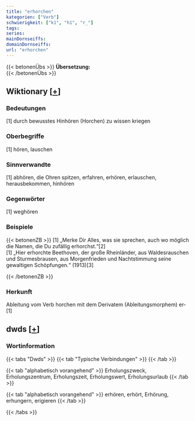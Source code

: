 ```yaml
---
title: "erhorchen"
kategorien: ["Verb"]
schwierigkeit: ["k1", "h1", "r_"]
tags:
series:
mainDornseiffs:
domainDornseiffs:
url: "erhorchen"
---
```


{{< betonenÜbs >}}
**Übersetzung:**  
{{< /betonenÜbs >}}

## Wiktionary [[+](https://de.wiktionary.org/wiki/erhorchen)]

### Bedeutungen
[1] durch bewusstes Hinhören (Horchen) zu wissen kriegen  

### Oberbegriffe
[1] hören, lauschen  

### Sinnverwandte
[1] abhören, die Ohren spitzen, erfahren, erhören, erlauschen, herausbekommen, hinhören  

### Gegenwörter
[1] weghören  

### Beispiele
{{< betonenZB >}}
[1] „Merke Dir Alles, was sie sprechen, auch wo möglich die Namen, die Du zufällig erhorchst.“[2]  
[1] „Hier erhorchte Beethoven, der große Rheinländer, aus Waldesrauschen und Sturmesbrausen, aus Morgenfrieden und Nachtstimmung seine gewaltigen Schöpfungen.“ (1913)[3]  

{{< /betonenZB >}}
### Herkunft
Ableitung vom Verb horchen mit dem Derivatem (Ableitungsmorphem) er-[1]  



## dwds [[+](https://www.dwds.de/wb/erhorchen)]

### Wortinformation
{{< tabs "Dwds" >}}
{{< tab "Typische Verbindungen" >}}
{{< /tab >}}

{{< tab "alphabetisch vorangehend" >}}
Erholungszweck, Erholungszentrum, Erholungszeit, Erholungswert, Erholungsurlaub
{{< /tab >}}

{{< tab "alphabetisch vorangehend" >}}
erhören, erhört, Erhörung, erhungern, erigieren
{{< /tab >}}

{{< /tabs >}}

